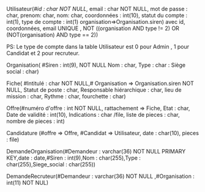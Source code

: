 Utilisateur(*\#id : char NOT NULL,* email : char NOT NULL, mot de passe : char, prenom: char, nom: char, coordonnées : int(10), statut du compte : int(1), type de compte : int(1) organisation=>Organisation.siren) avec id, coordonnées, email UNIQUE , NOT ((organisation AND type != 2) OR (NOT(organisation) AND type == 2))

PS: Le type de compte dans la table Utilisateur est 0 pour Admin , 1 pour Candidat et 2 pour recruteur.

Organisation( #Siren : int(9), NOT NULL Nom : char, Type : char : Siège social : char)

Fiche( #Intitulé : char NOT NULL,# Organisation => Organisation.siren NOT NULL, Statut de poste : char, Responsable hiérarchique : char, lieu de mission : char, Rythme : char, fourchette : char)

Offre(#numéro d'offre : int NOT NULL, rattachement => Fiche, Etat : char, Date de validité : int(10), Indications : char /file, liste de pieces : char, nombre de pieces : int)

Candidature (#offre => Offre, #Candidat => Utilisateur, date : char(10), pieces : file)

DemandeOrganisation(#Demandeur : varchar(36) NOT NULL PRIMARY KEY,date : date,#Siren : int(9),Nom : char(255),Type : char(255),Siege_social : char(255))

DemandeRecruteur(#Demandeur : varchar(36) NOT NULL ,#Organisation : int(11) NOT NUL)